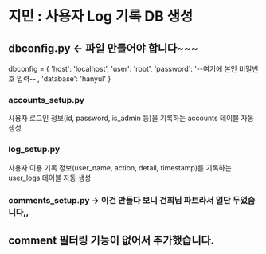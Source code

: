 # 지민 : 사용자 Log 기록 DB 생성

## dbconfig.py <- 파일 만들어야 합니다~~~

dbconfig = {
    'host': 'localhost',
    'user': 'root',
    'password': '--여기에 본인 비밀번호 입력--',
    'database': 'hanyul'
}


### accounts_setup.py
사용자 로그인 정보(id, password, is_admin 등)을 기록하는 accounts 테이블 자동 생성

### log_setup.py
사용자 이용 기록 정보(user_name, action, detail, timestamp)를 기록하는 user_logs 테이블 자동 생성

### comments_setup.py -> 이건 만들다 보니 건희님 파트라서 일단 두었습니다,,


## comment 필터링 기능이 없어서 추가했습니다.